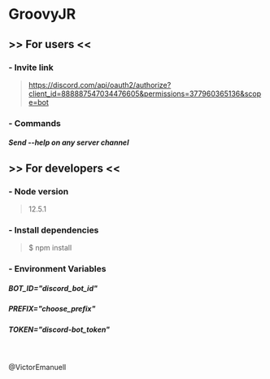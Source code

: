 # GroovyJR

## >> For users <<

### - Invite link

> https://discord.com/api/oauth2/authorize?client_id=888887547034476605&permissions=377960365136&scope=bot

### - Commands

##### Send --help on any server channel

## >> For developers <<

### - Node version

> 12.5.1

### - Install dependencies

> $ npm install

### - Environment Variables

##### BOT_ID="discord_bot_id"
##### PREFIX="choose_prefix"
##### TOKEN="discord-bot_token"
\
\
@VictorEmanuell
